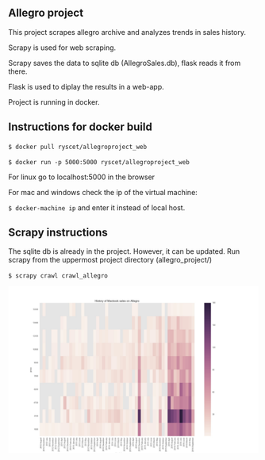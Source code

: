 Allegro project
---------------
This project scrapes allegro archive and analyzes trends in sales history.


Scrapy is used for web scraping. 


Scrapy saves the data to sqlite db (AllegroSales.db), flask reads it from there.


Flask is used to diplay the results in a web-app.


Project is running in docker.



Instructions for docker build
-----------------------------


`$ docker pull ryscet/allegroproject_web`

`$ docker run -p 5000:5000 ryscet/allegroproject_web`

For linux go to localhost:5000 in the browser

For mac and windows check the ip of the virtual machine:

`$ docker-machine ip`
and enter it instead of local host.

Scrapy instructions
-------------------
The sqlite db is already in the project. However, it can be updated.
Run scrapy from the uppermost project directory (allegro_project/)

`$ scrapy crawl crawl_allegro`


![alt text](https://github.com/ryscet/allegro_project/blob/master/allegro_flask_app/static/plots/heatmap.jpg "Sales Heatmap")

